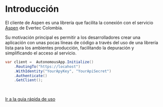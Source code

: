 # Introducción

El cliente de Aspen es una librería que facilita la conexión con el servicio [Aspen](https://processa-aspen.readthedocs.io/) de Evertec Colombia.

Su motivación principal es permitir  a los desarrolladores crear una aplicación con unas pocas líneas de código a través del uso de una librería lista para los ambientes producción, facilitando la depuración y simplificando el acceso al servicio.

```c#
var client =  AutonomousApp.Initialize()
	.RoutingTo("https://locahost")
	.WithIdentity("YourApyKey", "YourApiSecret")
	.Authenticate()
	.GetClient();
```

<p>&nbsp;</p>

<a href="Quickstart" class="btn btn-neutral float-right" title="Guia rápida">Ir a la guia rápida de uso <span class="icon icon-circle-arrow-right"></span></a>

<p>&nbsp;</p>